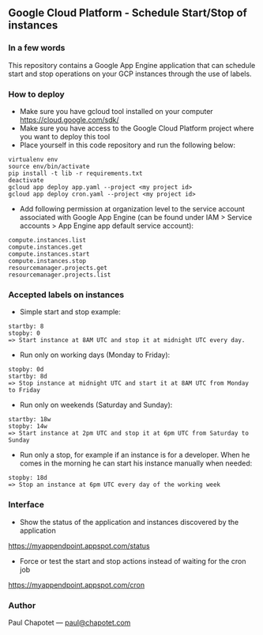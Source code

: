 ## Google Cloud Platform - Schedule Start/Stop of instances

### In a few words
This repository contains a Google App Engine application that can schedule start and stop operations on your GCP instances through the use of labels.

### How to deploy
- Make sure you have gcloud tool installed on your computer https://cloud.google.com/sdk/
- Make sure you have access to the Google Cloud Platform project where you want to deploy this tool
- Place yourself in this code repository and run the following below:
```
virtualenv env
source env/bin/activate
pip install -t lib -r requirements.txt
deactivate
gcloud app deploy app.yaml --project <my project id>
gcloud app deploy cron.yaml --project <my project id>
```
- Add following permission at organization level to the service account associated with Google App Engine (can be found under IAM > Service accounts > App Engine app default service account):
```
compute.instances.list
compute.instances.get
compute.instances.start
compute.instances.stop
resourcemanager.projects.get
resourcemanager.projects.list
```

### Accepted labels on instances

- Simple start and stop example:
```
startby: 8
stopby: 0
=> Start instance at 8AM UTC and stop it at midnight UTC every day.
```
- Run only on working days (Monday to Friday):
```
stopby: 0d
startby: 8d
=> Stop instance at midnight UTC and start it at 8AM UTC from Monday to Friday
```

- Run only on weekends (Saturday and Sunday):
```
startby: 18w
stopby: 14w
=> Start instance at 2pm UTC and stop it at 6pm UTC from Saturday to Sunday
```

- Run only a stop, for example if an instance is for a developer.
When he comes in the morning he can start his instance manually when needed:
```
stopby: 18d
=> Stop an instance at 6pm UTC every day of the working week
```

### Interface
- Show the status of the application and instances discovered by the application

https://myappendpoint.appspot.com/status
- Force or test the start and stop actions instead of waiting for the cron job

https://myappendpoint.appspot.com/cron

### Author

Paul Chapotet — paul@chapotet.com
